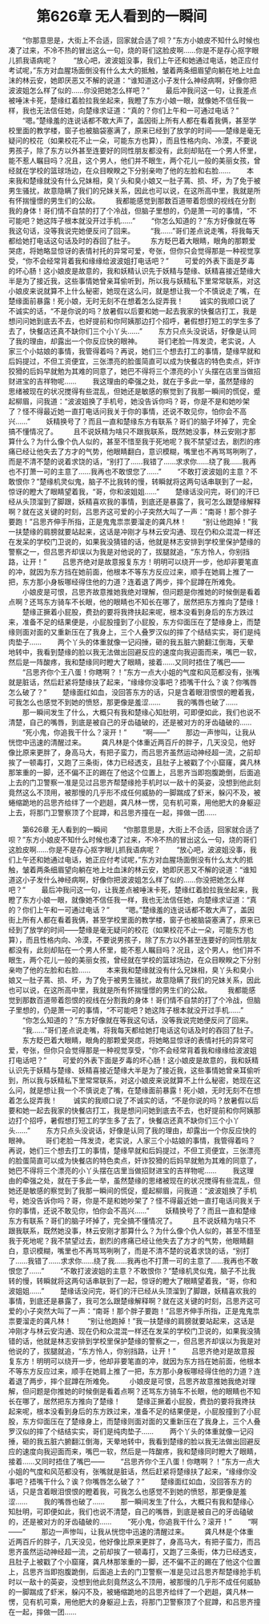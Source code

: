 # 　　第626章 无人看到的一瞬间
　　“你那意思是，大街上不合适，回家就合适了呗？”东方小娘皮不知什么时候也凑了过来，不冷不热的冒出这么一句，烧的哥们这脸皮啊……你是不是存心抠字眼儿抓我语病呢？
　　“放心吧，波波姐没事，我们上午还和她通过电话，她正应付考试呢，”东方对血腥场面倒没有什么太大的抵触，皱着两条细眉望向躺在地上吐血沫的林云安，她即厌恶又不解的说道：“谁知道这小子发什么神经病啊，好像你把波波姐怎么样了似的……你没把她怎么样吧？”
　　最后冲我问这一句，让我差点被唾沫卡死，楚缘红着脸拉我坐起来，我瞪了东方小娘一眼，就像她不信任我一样，我也无法信任她，向楚缘求证道：“真的？你们上午和一可通过电话？”
　　“嗯。”楚缘羞的连说话都不敢大声了，盖因街上所有人都在看着我俩，甚至学校里面的教学楼，窗子也被脑袋塞满了，原来已经到了放学的时间——楚缘是毫无疑问的校花（如果校花不止一朵，可能东方也算），而且性格内向、冷漠，不要说男孩子，除了东方以外甚至连要好的同性朋友都没有，此刻却贴在一个男人怀里，能不惹人瞩目吗？况且，这个男人，他们并不眼生，两个花儿一般的美丽女孩，曾经就在学校的篮球场边，在众目睽睽之下分别亲吻了他的左脸和右脸……
　　本来我和楚缘就没有什么兄妹相，臭丫头和臭小娘又一肚子蔫、损、坏，为了免于被男生骚扰，故意隐瞒了我们的兄妹关系，因此也可以说，在这所高中里，我就是所有怀揣憧憬的男生们的公敌。
　　我都能感觉到那数百道带着怨恨的视线在分割我的身体！哥们情不自禁的打了个冷战，但脑子里想的，仍是萧一可的事情，“不可能吧？她这阵子根本就没开过手机……”
　　“你怎么知道的？”东方好像就在等我这句话，没等我说完她便反问了回来。
　　“我……”哥们差点说走嘴，将我每天都给她打电话这句话及时的吞回了肚子。
　　东方眨巴着大眼睛，眼角的那颗爱哭痣，将她略显惊讶的表情衬托的异常可爱，夸张，但你只会觉得那是一种视觉享受，“你不会经常背着我和缘缘给波波姐打电话吧？”
　　可爱的外表下面是歹毒的坏心肠！这小娘皮是故意的，我和妖精认识先于妖精与楚缘、妖精喜接近楚缘大半是为了接近我，这些事情她曾亲耳偷听到，所以我与妖精私下里常常联系，对这小娘皮来说就算不上什么秘密，她现在这么问，就是想让我一个不慎说走了嘴，在楚缘面前暴露！死小娘，无时无刻不在想着怎么捉弄我！
　　诚实的我顺口说了不诚实的话，“不是你说的吗？放暑假以后要和她一起去我家的快餐店打工，我是想问问她到底去不去，也好提前和你阿姨那边打个招呼，暑假想打短工的学生多了去了，快餐店还真不缺你们三个小丫头……”
　　东方只点头没说话，好像是认同了我的理由，却露出一个你反应快的眼神。
　　哥们老脸一阵发烫，老实说，人家三个小姑娘的事情，我管得着吗？再说，她们三个想去打工的事情，楚缘早就和后妈提过，不但工资便宜，三张漂亮的脸蛋简直可以成为快餐店的特色卖点，奸诈狡猾的后妈早就勉为其难的同意了，她巴不得将三个漂亮的小丫头摆在店里当做招财进宝的吉祥物呢……
　　我这理由的牵强之处，就在于多此一举，虽然楚缘的思绪被现在的状况搅得有些混乱，但她还是敏感的察觉到了我那一瞬间的慌促，蹙起柳眉，问我道：“波波姐换了手机号，她没告诉你吗？哥，你是不是和她吵架了？怪不得最近她一直打电话问我关于你的事情，还说不敢见你，怕你会不高兴……”
　　妖精换号了？而且一直和楚缘东方有联系？哥们的脑子坏掉了，完全搞不懂情况了。
　　且不说妖精为啥只不跟我联系，既然她没事，林云安刚才那算什么？为什么像个仇人似的，甚至不惜至我于死地呢？我不禁望过去，剧烈的疼痛已经让他失去了方才的气势，他眼睛翻白，意识模糊，嘴里也不再骂骂咧咧了，而是不清不楚的说着求饶的话，“别打了……我错了……求求你……绕了我……我再也不打萧一可的主意了……我再也不敢恨您了……”
　　“不敢打波波姐的主意？不敢恨你？”楚缘机灵似鬼，脑子不比我转的慢，转瞬就将这两句话串联到了一起，惊讶的瞪大了眼睛望着我，“哥，你和波姐姐……”
　　楚缘话没问完，哥们的汗已经从头顶溜到了脚跟，妖精喜欢我的事情，到底还是暴露了，我可怎么跟楚缘解释啊？就在这关键的时刻，吕思齐这可爱的小子突然大叫了一声：“南哥！那个胖子要跑！”吕思齐伸手所指，正是鬼鬼祟祟要溜走的龚凡林！
　　“别让他跑掉！”我一扶楚缘的肩膀就要站起来，这话是冲刚才与林云安沟通、现在仍和众混混一样还在发呆的学校门卫说的，如果我没猜错的话，他就是林志安排到学校里保护楚缘的警察之一，但吕思齐却误以为我是对他说的了，拔腿就追，“东方怜人，你别挡路，让开！”
　　吕思齐绝对是故意报复东方！明明可以绕开一步，他却非要笔直的冲，就因为东方挡在她前面，他根本不等东方反应过来，顺手在她肩上推了一把，东方那小身板哪经得住他的力道？连着退了两步，摔个屁蹲在所难免。
　　小娘皮是可恨，吕思齐故意推她我绝对理解，但问题是你推她的时候倒是看着点啊？还骂东方骑车不长眼，他的眼睛也不知长在哪了，居然把东方推向了楚缘！
　　楚缘正撅着小屁股，费劲的要将我搀扶起来呢，根本没看到身后的东方跌过来，准备不足的结果便是，小屁股撞到了小屁股，东方仰面压在了楚缘身上，而楚缘则面对面的又重新压在了我身上，三个人叠罗汉似的摔了个结结实实，哥们是纯肉垫子……
　　两个丫头的体重就像一记闷捶，砸的我五脏六腑翻江倒海，天晕地转中，我看到楚缘的脸以我无法做出回避反应的速度向我迎面而来，嘴巴一软，然后是一阵酸疼，我和楚缘同时瞪大了眼睛，接着……又同时捂住了嘴巴——
　　“吕思齐你个王八蛋！你瞎啊？！”东方一点大小姐的气度和风范都没有，张嘴就是脏话，然后赶紧将楚缘扶了起来，“缘缘你没事吧？捂嘴干什么？诶？你嘴唇怎么破了？”
　　楚缘面红如血，没回答东方的话，只是含着眼泪恨恨的瞪着我，可我怎么也感觉不到她的愤怒，那更像是羞涩……
　　我的嘴唇也破了……
　　那一瞬间发生了什么，大概只有我和楚缘心知肚明，可即便如此，我们也说不清楚，自己的嘴唇，到底是被自己的牙齿磕破的，还是被对方的牙齿磕破的……
　　“死小鬼，你追我干什么？滚开！”
　　“啊——”
　　那边一声惨叫，让我从恍惚中迅速的清醒过来。
　　龚凡林是个体重近两百斤的胖子，几天没见，他好像比原来更胖了，身高马大，有把子蛮力，而吕思齐虽然运动神经超一流，之前却挨了一顿毒打，又跑了三条街，体力已经透支，且肚子上被戳了个小窟窿，龚凡林那笨重的一脚，还不偏不正的踢在了他这个位置上，吕思齐当即抱腹跪倒，后面追上去的门卫警察一准是见过吕思齐帮楚缘抢手机时以一敌十的英姿，没想到他此刻竟然这么不顶用，被那慢的几乎形不成任何威胁的一脚踹成了虾米，躲闪不及，被蜷缩跪地的吕思齐给绊了一个趔趄，龚凡林一愣，见有机可乘，用他肥大的身躯迎上去，将那门卫警察顶了个屁蹲，和吕思齐撞在一起，摔做一团……

　　第626章 无人看到的一瞬间
　　“你那意思是，大街上不合适，回家就合适了呗？”东方小娘皮不知什么时候也凑了过来，不冷不热的冒出这么一句，烧的哥们这脸皮啊……你是不是存心抠字眼儿抓我语病呢？
　　“放心吧，波波姐没事，我们上午还和她通过电话，她正应付考试呢，”东方对血腥场面倒没有什么太大的抵触，皱着两条细眉望向躺在地上吐血沫的林云安，她即厌恶又不解的说道：“谁知道这小子发什么神经病啊，好像你把波波姐怎么样了似的……你没把她怎么样吧？”
　　最后冲我问这一句，让我差点被唾沫卡死，楚缘红着脸拉我坐起来，我瞪了东方小娘一眼，就像她不信任我一样，我也无法信任她，向楚缘求证道：“真的？你们上午和一可通过电话？”
　　“嗯。”楚缘羞的连说话都不敢大声了，盖因街上所有人都在看着我俩，甚至学校里面的教学楼，窗子也被脑袋塞满了，原来已经到了放学的时间——楚缘是毫无疑问的校花（如果校花不止一朵，可能东方也算），而且性格内向、冷漠，不要说男孩子，除了东方以外甚至连要好的同性朋友都没有，此刻却贴在一个男人怀里，能不惹人瞩目吗？况且，这个男人，他们并不眼生，两个花儿一般的美丽女孩，曾经就在学校的篮球场边，在众目睽睽之下分别亲吻了他的左脸和右脸……
　　本来我和楚缘就没有什么兄妹相，臭丫头和臭小娘又一肚子蔫、损、坏，为了免于被男生骚扰，故意隐瞒了我们的兄妹关系，因此也可以说，在这所高中里，我就是所有怀揣憧憬的男生们的公敌。
　　我都能感觉到那数百道带着怨恨的视线在分割我的身体！哥们情不自禁的打了个冷战，但脑子里想的，仍是萧一可的事情，“不可能吧？她这阵子根本就没开过手机……”
　　“你怎么知道的？”东方好像就在等我这句话，没等我说完她便反问了回来。
　　“我……”哥们差点说走嘴，将我每天都给她打电话这句话及时的吞回了肚子。
　　东方眨巴着大眼睛，眼角的那颗爱哭痣，将她略显惊讶的表情衬托的异常可爱，夸张，但你只会觉得那是一种视觉享受，“你不会经常背着我和缘缘给波波姐打电话吧？”
　　可爱的外表下面是歹毒的坏心肠！这小娘皮是故意的，我和妖精认识先于妖精与楚缘、妖精喜接近楚缘大半是为了接近我，这些事情她曾亲耳偷听到，所以我与妖精私下里常常联系，对这小娘皮来说就算不上什么秘密，她现在这么问，就是想让我一个不慎说走了嘴，在楚缘面前暴露！死小娘，无时无刻不在想着怎么捉弄我！
　　诚实的我顺口说了不诚实的话，“不是你说的吗？放暑假以后要和她一起去我家的快餐店打工，我是想问问她到底去不去，也好提前和你阿姨那边打个招呼，暑假想打短工的学生多了去了，快餐店还真不缺你们三个小丫头……”
　　东方只点头没说话，好像是认同了我的理由，却露出一个你反应快的眼神。
　　哥们老脸一阵发烫，老实说，人家三个小姑娘的事情，我管得着吗？再说，她们三个想去打工的事情，楚缘早就和后妈提过，不但工资便宜，三张漂亮的脸蛋简直可以成为快餐店的特色卖点，奸诈狡猾的后妈早就勉为其难的同意了，她巴不得将三个漂亮的小丫头摆在店里当做招财进宝的吉祥物呢……
　　我这理由的牵强之处，就在于多此一举，虽然楚缘的思绪被现在的状况搅得有些混乱，但她还是敏感的察觉到了我那一瞬间的慌促，蹙起柳眉，问我道：“波波姐换了手机号，她没告诉你吗？哥，你是不是和她吵架了？怪不得最近她一直打电话问我关于你的事情，还说不敢见你，怕你会不高兴……”
　　妖精换号了？而且一直和楚缘东方有联系？哥们的脑子坏掉了，完全搞不懂情况了。
　　且不说妖精为啥只不跟我联系，既然她没事，林云安刚才那算什么？为什么像个仇人似的，甚至不惜至我于死地呢？我不禁望过去，剧烈的疼痛已经让他失去了方才的气势，他眼睛翻白，意识模糊，嘴里也不再骂骂咧咧了，而是不清不楚的说着求饶的话，“别打了……我错了……求求你……绕了我……我再也不打萧一可的主意了……我再也不敢恨您了……”
　　“不敢打波波姐的主意？不敢恨你？”楚缘机灵似鬼，脑子不比我转的慢，转瞬就将这两句话串联到了一起，惊讶的瞪大了眼睛望着我，“哥，你和波姐姐……”
　　楚缘话没问完，哥们的汗已经从头顶溜到了脚跟，妖精喜欢我的事情，到底还是暴露了，我可怎么跟楚缘解释啊？就在这关键的时刻，吕思齐这可爱的小子突然大叫了一声：“南哥！那个胖子要跑！”吕思齐伸手所指，正是鬼鬼祟祟要溜走的龚凡林！
　　“别让他跑掉！”我一扶楚缘的肩膀就要站起来，这话是冲刚才与林云安沟通、现在仍和众混混一样还在发呆的学校门卫说的，如果我没猜错的话，他就是林志安排到学校里保护楚缘的警察之一，但吕思齐却误以为我是对他说的了，拔腿就追，“东方怜人，你别挡路，让开！”
　　吕思齐绝对是故意报复东方！明明可以绕开一步，他却非要笔直的冲，就因为东方挡在她前面，他根本不等东方反应过来，顺手在她肩上推了一把，东方那小身板哪经得住他的力道？连着退了两步，摔个屁蹲在所难免。
　　小娘皮是可恨，吕思齐故意推她我绝对理解，但问题是你推她的时候倒是看着点啊？还骂东方骑车不长眼，他的眼睛也不知长在哪了，居然把东方推向了楚缘！
　　楚缘正撅着小屁股，费劲的要将我搀扶起来呢，根本没看到身后的东方跌过来，准备不足的结果便是，小屁股撞到了小屁股，东方仰面压在了楚缘身上，而楚缘则面对面的又重新压在了我身上，三个人叠罗汉似的摔了个结结实实，哥们是纯肉垫子……
　　两个丫头的体重就像一记闷捶，砸的我五脏六腑翻江倒海，天晕地转中，我看到楚缘的脸以我无法做出回避反应的速度向我迎面而来，嘴巴一软，然后是一阵酸疼，我和楚缘同时瞪大了眼睛，接着……又同时捂住了嘴巴——
　　“吕思齐你个王八蛋！你瞎啊？！”东方一点大小姐的气度和风范都没有，张嘴就是脏话，然后赶紧将楚缘扶了起来，“缘缘你没事吧？捂嘴干什么？诶？你嘴唇怎么破了？”
　　楚缘面红如血，没回答东方的话，只是含着眼泪恨恨的瞪着我，可我怎么也感觉不到她的愤怒，那更像是羞涩……
　　我的嘴唇也破了……
　　那一瞬间发生了什么，大概只有我和楚缘心知肚明，可即便如此，我们也说不清楚，自己的嘴唇，到底是被自己的牙齿磕破的，还是被对方的牙齿磕破的……
　　“死小鬼，你追我干什么？滚开！”
　　“啊——”
　　那边一声惨叫，让我从恍惚中迅速的清醒过来。
　　龚凡林是个体重近两百斤的胖子，几天没见，他好像比原来更胖了，身高马大，有把子蛮力，而吕思齐虽然运动神经超一流，之前却挨了一顿毒打，又跑了三条街，体力已经透支，且肚子上被戳了个小窟窿，龚凡林那笨重的一脚，还不偏不正的踢在了他这个位置上，吕思齐当即抱腹跪倒，后面追上去的门卫警察一准是见过吕思齐帮楚缘抢手机时以一敌十的英姿，没想到他此刻竟然这么不顶用，被那慢的几乎形不成任何威胁的一脚踹成了虾米，躲闪不及，被蜷缩跪地的吕思齐给绊了一个趔趄，龚凡林一愣，见有机可乘，用他肥大的身躯迎上去，将那门卫警察顶了个屁蹲，和吕思齐撞在一起，摔做一团……

